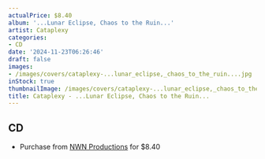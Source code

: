 ```yaml
---
actualPrice: $8.40
album: '...Lunar Eclipse, Chaos to the Ruin...'
artist: Cataplexy
categories:
- CD
date: '2024-11-23T06:26:46'
draft: false
images:
- /images/covers/cataplexy-...lunar_eclipse,_chaos_to_the_ruin....jpg
inStock: true
thumbnailImage: /images/covers/cataplexy-...lunar_eclipse,_chaos_to_the_ruin...-thumb.jpg
title: Cataplexy - ...Lunar Eclipse, Chaos to the Ruin...
---
```


## CD
* Purchase from [NWN Productions](http://shop.nwnprod.com/index.php?route=product/product&path=93&product_id=36145&sort=pd.name&order=ASC) for $8.40
